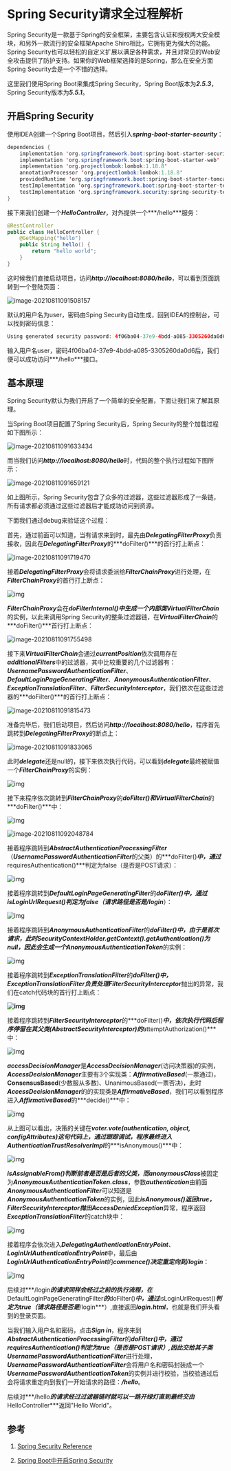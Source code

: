 # Spring Security请求全过程解析

Spring Security是一款基于Spring的安全框架，主要包含认证和授权两大安全模块，和另外一款流行的安全框架Apache Shiro相比，它拥有更为强大的功能。Spring Security也可以轻松的自定义扩展以满足各种需求，并且对常见的Web安全攻击提供了防护支持。如果你的Web框架选择的是Spring，那么在安全方面Spring Security会是一个不错的选择。

这里我们使用Spring Boot来集成Spring Security，Spring Boot版本为***2.5.3***，Spring Security版本为***5.5.1***。

## 开启Spring Security

使用IDEA创建一个Spring Boot项目，然后引入***spring-boot-starter-security***：

```java
dependencies {
    implementation 'org.springframework.boot:spring-boot-starter-security'
    implementation 'org.springframework.boot:spring-boot-starter-web'
    implementation 'org.projectlombok:lombok:1.18.8'
    annotationProcessor 'org.projectlombok:lombok:1.18.8'
    providedRuntime 'org.springframework.boot:spring-boot-starter-tomcat'
    testImplementation 'org.springframework.boot:spring-boot-starter-test'
    testImplementation 'org.springframework.security:spring-security-test'
}
```

接下来我们创建一个***HelloController***，对外提供一个***/hello***服务：

```java
@RestController
public class HelloController {
    @GetMapping("hello")
    public String hello() {
        return "hello world";
    }
}
```

这时候我们直接启动项目，访问***http://localhost:8080/hello***，可以看到页面跳转到一个登陆页面：

![image-20210811091508157](../../images/SpringSecurity/image-20210811091508157.png)

默认的用户名为user，密码由Sping Security自动生成，回到IDEA的控制台，可以找到密码信息：

```java
Using generated security password: 4f06ba04-37e9-4bdd-a085-3305260da0d6
```

输入用户名user，密码4f06ba04-37e9-4bdd-a085-3305260da0d6后，我们便可以成功访问***/hello***接口。

## 基本原理

Spring Security默认为我们开启了一个简单的安全配置，下面让我们来了解其原理。

当Spring Boot项目配置了Spring Security后，Spring Security的整个加载过程如下图所示：

![image-20210811091633434](../../images/SpringSecurity/image-20210811091633434.png)

而当我们访问***http://localhost:8080/hello***时，代码的整个执行过程如下图所示：

![image-20210811091659121](../../images/SpringSecurity/image-20210811091659121.png)

如上图所示，Spring Security包含了众多的过滤器，这些过滤器形成了一条链，所有请求都必须通过这些过滤器后才能成功访问到资源。

下面我们通过debug来验证这个过程：

首先，通过前面可以知道，当有请求来到时，最先由***DelegatingFilterProxy***负责接收，因此在***DelegatingFilterProxy***的***doFilter()***的首行打上断点：

![image-20210811091719470](../../images/SpringSecurity/image-20210811091719470.png)

接着***DelegatingFilterProxy***会将请求委派给***FilterChainProxy***进行处理，在***FilterChainProxy***的首行打上断点：

![img](../../images/SpringSecurity/56ac5128-eab7-4b92-912f-ff50bac68a4f.png)

***FilterChainProxy***会在***doFilterInternal()***中生成一个内部类***VirtualFilterChain***的实例，以此来调用Spring Security的整条过滤器链，在***VirtualFilterChain***的***doFilter()***首行打上断点：

![image-20210811091755498](../../images/SpringSecurity/image-20210811091755498.png)

接下来***VirtualFilterChain***会通过***currentPosition***依次调用存在***additionalFilters***中的过滤器，其中比较重要的几个过滤器有：***UsernamePasswordAuthenticationFilter***、***DefaultLoginPageGeneratingFilter***、***AnonymousAuthenticationFilter***、***ExceptionTranslationFilter***、***FilterSecurityInterceptor***，我们依次在这些过滤器的***doFilter()***的首行打上断点：

![image-20210811091815473](../../images/SpringSecurity/image-20210811091815473.png)

准备完毕后，我们启动项目，然后访问***http://localhost:8080/hello***，程序首先跳转到***DelegatingFilterProxy***的断点上：

![image-20210811091833065](../../images/SpringSecurity/image-20210811091833065.png)

此时***delegate***还是null的，接下来依次执行代码，可以看到***delegate***最终被赋值一个***FilterChainProxy***的实例：

![img](../../images/SpringSecurity/f045b025-bd97-4222-8a02-51634be6745b.png)

接下来程序依次跳转到***FilterChainProxy***的***doFilter()***和***VirtualFilterChain***的***doFilter()***中：

![img](../../images/SpringSecurity/90d3e369-510f-45cb-982d-241d2eedb55c.png)

![image-20210811092048784](../../images/SpringSecurity/image-20210811092048784.png)

接着程序跳转到***AbstractAuthenticationProcessingFilter***（***UsernamePasswordAuthenticationFilter***的父类）的***doFilter()***中，通过***requiresAuthentication()***判定为false（是否是POST请求）：

![img](../../images/SpringSecurity/2e5440bc-9488-4213-a030-0d25153bb2ea.png)

接着程序跳转到***DefaultLoginPageGeneratingFilter***的***doFilter()***中，通过***isLoginUrlRequest()***判定为false（请求路径是否是***/login***）：

![img](../../images/SpringSecurity/47a7bca4-d858-4cb1-b126-347805b74053.png)

接着程序跳转到***AnonymousAuthenticationFilter***的***doFilter()***中，由于是首次请求，此时***SecurityContextHolder.getContext().getAuthentication()***为null，因此会生成一个***AnonymousAuthenticationToken***的实例：

![img](../../images/SpringSecurity/6b1aded6-5229-47ba-b192-78a7c2622b8c.png)

接着程序跳转到***ExceptionTranslationFilter***的***doFilter()***中，***ExceptionTranslationFilter***负责处理***FilterSecurityInterceptor***抛出的异常，我们在catch代码块的首行打上断点：

**![img](../../images/SpringSecurity/8efa0b1c-2b32-4d5b-9655-985374326e10.png)**

接着程序跳转到***FilterSecurityInterceptor***的***doFilter()***中，依次执行代码后程序停留在其父类(***AbstractSecurityInterceptor***)的***attemptAuthorization()***中：

![img](../../images/SpringSecurity/d6e99143-6207-43a5-8d04-f0c81baa11b4.png)

***accessDecisionManager***是***AccessDecisionManager***(访问决策器)的实例，***AccessDecisionManager***主要有3个实现类：***AffirmativeBased***(一票通过)，**ConsensusBased**(少数服从多数)、UnanimousBased(一票否决)，此时***AccessDecisionManager***的的实现类是***AffirmativeBased***，我们可以看到程序进入***AffirmativeBased***的***decide()***中：

![img](../../images/SpringSecurity/6724647c-34ee-4a57-8cfa-b46f57400d14.png)

从上图可以看出，决策的关键在***voter.vote(authentication, object, configAttributes)***这句代码上，通过跟踪调试，程序最终进入***AuthenticationTrustResolverImpl***的***isAnonymous()***中：

![img](../../images/SpringSecurity/4beaa02f-a93d-4d95-9ad1-0d7213cb0e46.png)

***isAssignableFrom()***判断前者是否是后者的父类，而***anonymousClass***被固定为***AnonymousAuthenticationToken.class***，参数***authentication***由前面***AnonymousAuthenticationFilter***可以知道是***AnonymousAuthenticationToken***的实例，因此***isAnonymous()***返回true，***FilterSecurityInterceptor***抛出***AccessDeniedException***异常，程序返回***ExceptionTranslationFilter***的catch块中：

![img](../../images/SpringSecurity/8e1ac9db-5987-484d-abf4-4c6535c60cc6.png)

接着程序会依次进入***DelegatingAuthenticationEntryPoint***、***LoginUrlAuthenticationEntryPoint***中，最后由***LoginUrlAuthenticationEntryPoint***的***commence()***决定重定向到***/login***：

![img](../../images/SpringSecurity/1b03bdd4-6773-4b39-a664-fdf65d104403.png)

后续对***/login***的请求同样会经过之前的执行流程，在***DefaultLoginPageGeneratingFilter***的***doFilter()***中，通过***isLoginUrlRequest()***判定为true（请求路径是否是***/login***）,直接返回***login.html***，也就是我们开头看到的登录页面。

当我们输入用户名和密码，点击***Sign in***，程序来到***AbstractAuthenticationProcessingFilter***的***doFilter()***中，通过***requiresAuthentication()***判定为true（是否是POST请求）,因此交给其子类***UsernamePasswordAuthenticationFilter***进行处理，***UsernamePasswordAuthenticationFilter***会将用户名和密码封装成一个***UsernamePasswordAuthenticationToken***的实例并进行校验，当校验通过后会将请求重定向到我们一开始请求的路径：***/hello***。

后续对***/hello***的请求经过过滤器链时就可以一路开绿灯直到最终交由***HelloController***返回"Hello World"。

## 参考

1. [Spring Security Reference](https://docs.spring.io/spring-security/site/docs/current/reference/html5/)

2. [Spring Boot中开启Spring Security](https://mrbird.cc/Spring-Boot&Spring-Security.html)


